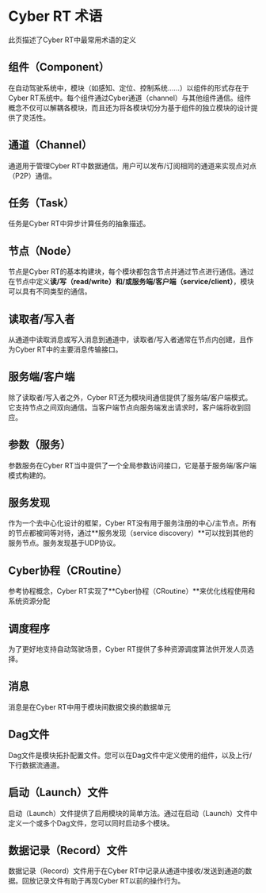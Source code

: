 # Cyber RT 术语

此页描述了Cyber RT中最常用术语的定义

## 组件（Component）

在自动驾驶系统中，模块（如感知、定位、控制系统……）以组件的形式存在于Cyber RT系统中。每个组件通过Cyber通道（channel）与其他组件通信。组件概念不仅可以解耦各模块，而且还为将各模块切分为基于组件的独立模块的设计提供了灵活性。

## 通道（Channel）

通道用于管理Cyber RT中数据通信。用户可以发布/订阅相同的通道来实现点对点（P2P）通信。

## 任务（Task）

任务是Cyber RT中异步计算任务的抽象描述。

## 节点（Node）

节点是Cyber RT的基本构建块，每个模块都包含节点并通过节点进行通信。通过在节点中定义**读/写（read/write）**和/或**服务端/客户端（service/client）**，模块可以具有不同类型的通信。

## 读取者/写入者

从通道中读取消息或写入消息到通道中，读取者/写入者通常在节点内创建，且作为Cyber RT中的主要消息传输接口。

## 服务端/客户端

除了读取者/写入者之外，Cyber RT还为模块间通信提供了服务端/客户端模式。它支持节点之间双向通信。当客户端节点向服务端发出请求时，客户端将收到回应。

## 参数（服务）

参数服务在Cyber RT当中提供了一个全局参数访问接口，它是基于服务端/客户端模式构建的。

## 服务发现

作为一个去中心化设计的框架，Cyber RT没有用于服务注册的中心/主节点。所有的节点都被同等对待，通过**服务发现（service discovery）**可以找到其他的服务节点。服务发现基于UDP协议。

## Cyber协程（CRoutine）

参考协程概念，Cyber RT实现了**Cyber协程（CRoutine）**来优化线程使用和系统资源分配

## 调度程序

为了更好地支持自动驾驶场景，Cyber RT提供了多种资源调度算法供开发人员选择。

## 消息

消息是在Cyber RT中用于模块间数据交换的数据单元

## Dag文件

Dag文件是模块拓扑配置文件。您可以在Dag文件中定义使用的组件，以及上行/下行数据流通道。

## 启动（Launch）文件

启动（Launch）文件提供了启用模块的简单方法。通过在启动（Launch）文件中定义一个或多个Dag文件，您可以同时启动多个模块。

## 数据记录（Record）文件

数据记录（Record）文件用于在Cyber RT中记录从通道中接收/发送到通道的数据。回放记录文件有助于再现Cyber RT以前的操作行为。

